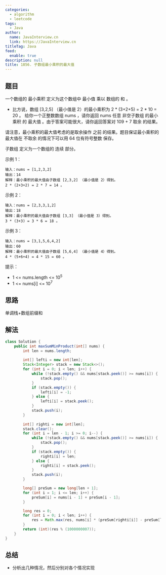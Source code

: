 ```yaml
---
categories: 
  - algorithm
  - leetcode
tags: 
  - Java
author: 
  name: JavaInterview.cn
  link: https://JavaInterview.cn
titleTag: Java
feed: 
  enable: true
description: null
title: 1856. 子数组最小乘积的最大值
---
```


## 题目

一个数组的 最小乘积 定义为这个数组中 最小值 乘以 数组的 和 。

* 比方说，数组 [3,2,5] （最小值是 2）的最小乘积为 2 * (3+2+5) = 2 * 10 = 20 。
给你一个正整数数组 nums ，请你返回 nums 任意 非空子数组 的最小乘积 的 最大值 。由于答案可能很大，请你返回答案对  109 + 7 取余 的结果。

请注意，最小乘积的最大值考虑的是取余操作 之前 的结果。题目保证最小乘积的最大值在 不取余 的情况下可以用 64 位有符号整数 保存。

子数组 定义为一个数组的 连续 部分。



示例 1：

    输入：nums = [1,2,3,2]
    输出：14
    解释：最小乘积的最大值由子数组 [2,3,2] （最小值是 2）得到。
    2 * (2+3+2) = 2 * 7 = 14 。
示例 2：

    输入：nums = [2,3,3,1,2]
    输出：18
    解释：最小乘积的最大值由子数组 [3,3] （最小值是 3）得到。
    3 * (3+3) = 3 * 6 = 18 。
示例 3：

    输入：nums = [3,1,5,6,4,2]
    输出：60
    解释：最小乘积的最大值由子数组 [5,6,4] （最小值是 4）得到。
    4 * (5+6+4) = 4 * 15 = 60 。


提示：

* 1 <= nums.length <= 10<sup>5</sup>
* 1 <= nums[i] <= 10<sup>7</sup>

## 思路

单调栈+数组前缀和

## 解法
```java
class Solution {
    public int maxSumMinProduct(int[] nums) {
        int len = nums.length;
        
        int[] lefti = new int[len];
        Stack<Integer> stack = new Stack<>();
        for (int i = 0; i < len; i++) {
            while (!stack.empty() && nums[stack.peek()] >= nums[i]) {
                stack.pop();
            }
            if (stack.empty()) {
                lefti[i] = -1;
            } else {
                lefti[i] = stack.peek();
            }
            stack.push(i);
        }
        
        int[] righti = new int[len];
        stack.clear();
        for (int i = len - 1; i >= 0; i--) {
            while (!stack.empty() && nums[stack.peek()] >= nums[i]) {
                stack.pop();
            }
            if (stack.empty()) {
                righti[i] = len;
            } else {
                righti[i] = stack.peek();
            }
            stack.push(i);
        }

        long[] preSum = new long[len + 1];
        for (int i = 1; i <= len; i++) {
            preSum[i] = nums[i - 1] + preSum[i - 1];
        }

        long res = 0;
        for (int i = 0; i < len; i++) {
            res = Math.max(res, nums[i] * (preSum[righti[i]] - preSum[lefti[i] + 1]));
        }
        return (int)(res % (1000000007));
    }
}

```

## 总结

- 分析出几种情况，然后分别对各个情况实现 
